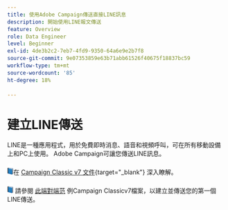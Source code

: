 ```yaml
---
title: 使用Adobe Campaign傳送直接LINE訊息
description: 開始使用LINE報文傳送
feature: Overview
role: Data Engineer
level: Beginner
exl-id: 4de3b2c2-7eb7-4fd9-9350-64a6e9e2b7f8
source-git-commit: 9e07353859e63b71abb61526f40675f18837bc59
workflow-type: tm+mt
source-wordcount: '85'
ht-degree: 18%

---
```


# 建立LINE傳送

LINE是一種應用程式，用於免費即時消息、語音和視頻呼叫，可在所有移動設備上和PC上使用。 Adobe Campaign可讓您傳送LINE訊息。


![](../assets/do-not-localize/book.png)在 [Campaign Classic v7 文件](https://experienceleague.adobe.com/docs/campaign-classic/using/sending-messages/line-channel.html?lang=zh-Hant){target=&quot;_blank&quot;} 深入瞭解。

![](../assets/do-not-localize/book.png) 請參閱 [此端對端范](https://experienceleague.adobe.com/docs/campaign-classic/using/sending-messages/line-channel.html#example--create-and-send-a-personalized-line-message) 例Campaign Classicv7檔案，以建立並傳送您的第一個LINE傳送。
